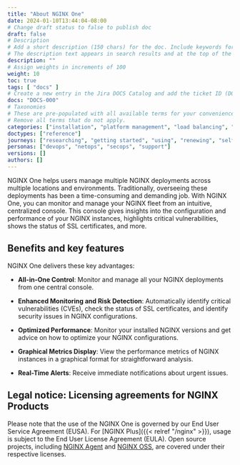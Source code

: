 ```yaml
---
title: "About NGINX One"
date: 2024-01-10T13:44:04-08:00
# Change draft status to false to publish doc
draft: false
# Description
# Add a short description (150 chars) for the doc. Include keywords for SEO. 
# The description text appears in search results and at the top of the doc.
description: ""
# Assign weights in increments of 100
weight: 10
toc: true
tags: [ "docs" ]
# Create a new entry in the Jira DOCS Catalog and add the ticket ID (DOCS-<number>) below
docs: "DOCS-000"
# Taxonomies
# These are pre-populated with all available terms for your convenience.
# Remove all terms that do not apply.
categories: ["installation", "platform management", "load balancing", "api management", "service mesh", "security", "analytics"]
doctypes: ["reference"]
journeys: ["researching", "getting started", "using", "renewing", "self service"]
personas: ["devops", "netops", "secops", "support"]
versions: []
authors: []
---
```


NGINX One helps users manage multiple NGINX deployments across multiple locations and environments. Traditionally, overseeing these deployments has been a time-consuming and demanding job. With NGINX One, you can monitor and manage your NGINX fleet from an intuitive, centralized console. This console gives insights into the configuration and performance of your NGINX instances, highlights critical vulnerabilities, shows the status of SSL certificates, and more.


## Benefits and key features

NGINX One delivers these key advantages:

- **All-in-One Control**: Monitor and manage all your NGINX deployments from one central console.

- **Enhanced Monitoring and Risk Detection**: Automatically identify critical vulnerabilities (CVEs), check the status of SSL certificates, and identify security issues in NGINX configurations.

- **Optimized Performance**: Monitor your installed NGINX versions and get advice on how to optimize your NGINX configurations.

- **Graphical Metrics Display**: View the performance metrics of NGINX instances in a graphical format for straightforward analysis.

- **Real-Time Alerts**: Receive immediate notifications about urgent issues.

## Legal notice: Licensing agreements for NGINX Products

Please note that the use of the NGINX One is governed by our End User Service Agreement (EUSA). For [NGINX Plus]({{< relref "/nginx" >}}), usage is subject to the End User License Agreement (EULA). Open source projects, including [NGINX Agent](https://github.com/nginx/agent) and [NGINX OSS](https://github.com/nginx/nginx), are covered under their respective licenses.
